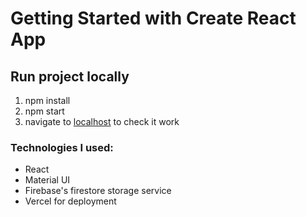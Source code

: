 # Getting Started with Create React App

## Run project locally

1. npm install
2. npm start
3. navigate to [localhost](http://localhost:3000) to check it work

### Technologies I used:

- React
- Material UI
- Firebase's firestore storage service
- Vercel for deployment
